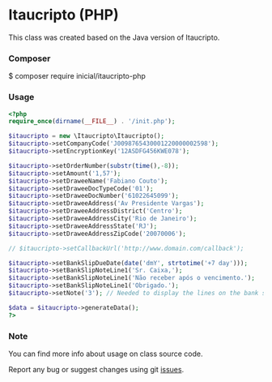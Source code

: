 # Itaucripto (PHP)

This class was created based on the Java version of Itaucripto.

### Composer

$ composer require inicial/itaucripto-php

### Usage

```php
<?php
require_once(dirname(__FILE__) . '/init.php');

$itaucripto = new \Itaucripto\Itaucripto();
$itaucripto->setCompanyCode('J0098765430001220000002598');
$itaucripto->setEncryptionKey('12ASDFG456KWE078');

$itaucripto->setOrderNumber(substr(time(),-8));
$itaucripto->setAmount('1,57');
$itaucripto->setDraweeName('Fabiano Couto');
$itaucripto->setDraweeDocTypeCode('01');
$itaucripto->setDraweeDocNumber('61022645099');
$itaucripto->setDraweeAddress('Av Presidente Vargas');
$itaucripto->setDraweeAddressDistrict('Centro');
$itaucripto->setDraweeAddressCity('Rio de Janeiro');
$itaucripto->setDraweeAddressState('RJ');
$itaucripto->setDraweeAddressZipCode('20070006');

// $itaucripto->setCallbackUrl('http://www.domain.com/callback');

$itaucripto->setBankSlipDueDate(date('dmY', strtotime('+7 day')));
$itaucripto->setBankSlipNoteLine1('Sr. Caixa,');
$itaucripto->setBankSlipNoteLine1('Não receber após o vencimento.');
$itaucripto->setBankSlipNoteLine1('Obrigado.');
$itaucripto->setNote('3'); // Needed to display the lines on the bank slip

$data = $itaucripto->generateData();
?>
```

### Note

You can find more info about usage on class source code.

Report any bug or suggest changes using git [issues](https://github.com/inicialcombr/itaucripto-php/issues).